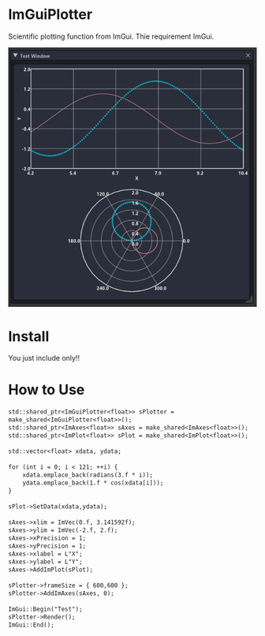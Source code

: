 # ImGuiPlotter
Scientific plotting function from ImGui. Thie requirement ImGui.

![Sample Image](./_image/sample.jpg)

# Install
You just include <ImGuiPlotter> only!!

# How to Use
	std::shared_ptr<ImGuiPlotter<float>> sPlotter = make_shared<ImGuiPlotter<float>>();
	std::shared_ptr<ImAxes<float>> sAxes = make_shared<ImAxes<float>>();
	std::shared_ptr<ImPlot<float>> sPlot = make_shared<ImPlot<float>>();

	std::vector<float> xdata, ydata;

	for (int i = 0; i < 121; ++i) {
		xdata.emplace_back(radians(3.f * i));
		ydata.emplace_back(1.f * cos(xdata[i]));
	}

	sPlot->SetData(xdata,ydata);

	sAxes->xlim = ImVec(0.f, 3.141592f);
	sAxes->ylim = ImVec(-2.f, 2.f);
	sAxes->xPrecision = 1;
	sAxes->yPrecision = 1;
	sAxes->xlabel = L"X";
	sAxes->ylabel = L"Y";
	sAxes->AddImPlot(sPlot);

	sPlotter->frameSize = { 600,600 };
	sPlotter->AddImAxes(sAxes, 0);

	ImGui::Begin("Test");
	sPlotter->Render();
	ImGui::End();
